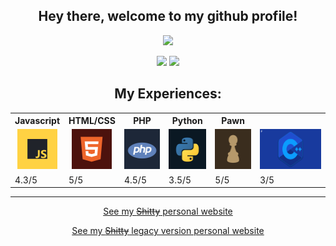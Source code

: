 <h2 align="center">Hey there, welcome to my github profile!</h2>
<p align="center">
  <img src="https://github-readme-stats.vercel.app/api?username=FreddieCrew&custom_title=Github+Stats&theme=dark">
</p>

<p align="center">
<img src="https://lanyard.cnrad.dev/api/937116391046283355" height="200em">
<img src="https://github-readme-stats.vercel.app/api/top-langs/?username=FreddieCrew&layout=compact&langs_count=7&theme=dark&bg_color=1a1c1f&hide_border=true" height="200em">
</p>

<center>
  <h2 align="center">My Experiences:</h2>
<table align="center">
  <tr>
    <th>Javascript</th>
    <th>HTML/CSS</th>
    <th>PHP</th>
    <th>Python</th>
    <th>Pawn</th>
  </tr>
  
  <tr>
    <td><center><img height="64em" src="https://github.com/FreddieCrew/FreddieCrew/blob/main/images/lang-javascript.png?raw=true"/></center></td>
    <td><center><img height="64em" src="https://github.com/FreddieCrew/FreddieCrew/blob/main/images/lang-html.png?raw=true"/></center></td>
    <td><center><img height="64em" src="https://github.com/FreddieCrew/FreddieCrew/blob/main/images/lang-php.png?raw=true"/></center></td>
    <td><center><img height="64em" src="https://github.com/FreddieCrew/FreddieCrew/blob/main/images/lang-python.png?raw=true"/></center></td>
    <td><center><img height="64em" src="https://github.com/FreddieCrew/FreddieCrew/blob/main/images/lang-pawn.png?raw=true"/></center></td>
    <td><center><img height="64em" src="https://github.com/FreddieCrew/FreddieCrew/blob/main/images/cpp.png?raw=true"/></center></td>
  </tr>
  
  <tr>
    <td>4.3/5</td>
    <td>5/5</td>
    <td>4.5/5</td>
    <td>3.5/5</td>
    <td>5/5</td>
    <td>3/5</td>
  </tr>
  
</table>
</center>
<hr height="15em">
<p align="center"><a href="https://freddiecrew.github.io/site/" target="_blank">See my <s>Shitty</s> personal website</p></a>
<p align="center"><a href="https://freddiecrew.github.io/legacy-site/" target="_blank">See my <s>Shitty</s> legacy version personal website</p></a>
